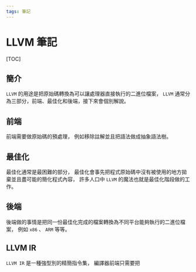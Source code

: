 ```yaml
---
tags: 筆記
---
```


# LLVM 筆記

[TOC]

## 簡介

 `LLVM` 的用途是把原始碼轉換為可以讓處理器直接執行的二進位檔案，
 `LLVM` 通常分為三部分，前端、最佳化和後端，接下來會個別解說。  

## 前端

前端需要做原始碼的預處理，
例如移除註解並且把語法做成抽象語法樹。  

## 最佳化

最佳化通常是最困難的部分，
最佳化會事先把程式原始碼中沒有被使用的地方拋棄並且盡可能的簡化程式內容，
許多人口中 `LLVM` 的魔法也就是最佳化階段做的工作。  

## 後端

後端做的事情是把同一份最佳化完成的檔案轉換為不同平台能夠執行的二進位檔案，
例如 `x86` 、 `ARM` 等等。  

## LLVM IR

`LLVM IR` 是一種強型別的精簡指令集，
編譯器前端只需要把

<!-- 未完成 -->